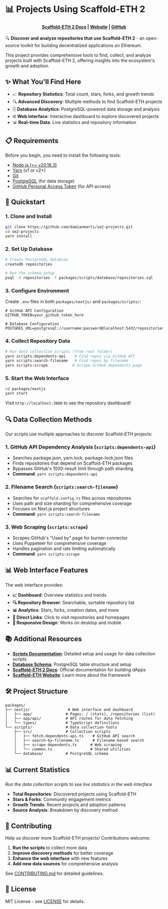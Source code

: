 # 📊 Projects Using Scaffold-ETH 2

<h4 align="center">
  <a href="https://docs.scaffoldeth.io">Scaffold-ETH 2 Docs</a> |
  <a href="https://scaffoldeth.io">Website</a> |
  <a href="https://github.com/scaffold-eth/scaffold-eth-2">GitHub</a>
</h4>

🔍 **Discover and analyze repositories that use Scaffold-ETH 2** - an open-source toolkit for building decentralized applications on Ethereum.

This project provides comprehensive tools to find, collect, and analyze projects built with Scaffold-ETH 2, offering insights into the ecosystem's growth and adoption.

## ✨ What You'll Find Here

- 📈 **Repository Statistics**: Total count, stars, forks, and growth trends
- 🔍 **Advanced Discovery**: Multiple methods to find Scaffold-ETH projects
- 🗄️ **Database Analytics**: PostgreSQL-powered data storage and analysis
- 🌐 **Web Interface**: Interactive dashboard to explore discovered projects
- 📊 **Real-time Data**: Live statistics and repository information

## 📋 Requirements

Before you begin, you need to install the following tools:

- [Node.js (>= v20.18.3)](https://nodejs.org/en/download/)
- [Yarn](https://yarnpkg.com/getting-started/install) (v1 or v2+)
- [Git](https://git-scm.com/downloads)
- [PostgreSQL](https://www.postgresql.org/download/) (for data storage)
- [GitHub Personal Access Token](https://github.com/settings/tokens) (for API access)

## 🚀 Quickstart

### 1. Clone and Install
```bash
git clone https://github.com/damianmarti/se2-projects.git
cd se2-projects
yarn install
```

### 2. Set Up Database
```bash
# Create PostgreSQL database
createdb repositories

# Run the schema setup
psql -d repositories -f packages/scripts/database/repositories.sql
```

### 3. Configure Environment
Create `.env` files in both `packages/nextjs/` and `packages/scripts/`:

```env
# GitHub API Configuration
GITHUB_TOKEN=your_github_token_here

# Database Configuration
POSTGRES_URL=postgresql://username:password@localhost:5432/repositories
```

### 4. Collect Repository Data
```bash
# Run data collection scripts (from root folder)
yarn scripts:dependents-api    # Find repos via GitHub API
yarn scripts:search-filename   # Find repos by filename
yarn scripts:scrape           # Scrape GitHub dependents page
```

### 5. Start the Web Interface
```bash
cd packages/nextjs
yarn start
```

Visit `http://localhost:3000` to see the repository dashboard!

## 🔍 Data Collection Methods

Our scripts use multiple approaches to discover Scaffold-ETH projects:

### 1. **GitHub API Dependency Analysis** (`scripts:dependents-api`)
- Searches package.json, yarn.lock, package-lock.json files
- Finds repositories that depend on Scaffold-ETH packages
- Bypasses GitHub's 1000-result limit through path sharding
- **Command**: `yarn scripts:dependents-api`

### 2. **Filename Search** (`scripts:search-filename`)
- Searches for `scaffold.config.ts` files across repositories
- Uses path and size sharding for comprehensive coverage
- Focuses on Next.js project structures
- **Command**: `yarn scripts:search-filename`

### 3. **Web Scraping** (`scripts:scrape`)
- Scrapes GitHub's "Used by" page for burner-connector
- Uses Puppeteer for comprehensive coverage
- Handles pagination and rate limiting automatically
- **Command**: `yarn scripts:scrape`

## 📊 Web Interface Features

The web interface provides:

- **📈 Dashboard**: Overview statistics and trends
- **🔍 Repository Browser**: Searchable, sortable repository list
- **📊 Analytics**: Stars, forks, creation dates, and more
- **🔗 Direct Links**: Click to visit repositories and homepages
- **📱 Responsive Design**: Works on desktop and mobile


## 📚 Additional Resources

- **[Scripts Documentation](packages/scripts/README.md)**: Detailed setup and usage for data collection scripts
- **[Database Schema](packages/scripts/database/repositories.sql)**: PostgreSQL table structure and setup
- **[Scaffold-ETH 2 Docs](https://docs.scaffoldeth.io)**: Official documentation for building dApps
- **[Scaffold-ETH Website](https://scaffoldeth.io)**: Learn more about the framework

## 🛠️ Project Structure

```
packages/
├── nextjs/                 # Web interface and dashboard
│   ├── app/               # Pages: / (stats), /repositories (list)
│   ├── app/api/           # API routes for data fetching
│   └── types/             # TypeScript definitions
└── scripts/               # Data collection tools
    ├── src/               # Collection scripts
    │   ├── fetch-dependents-api.ts    # GitHub API search
    │   ├── search-by-filename.ts      # Filename-based search
    │   ├── scrape-dependents.ts      # Web scraping
    │   └── common.ts                 # Shared utilities
    └── database/          # PostgreSQL schema
```

## 📊 Current Statistics

*Run the data collection scripts to see live statistics in the web interface*

- **Total Repositories**: Discovered projects using Scaffold-ETH
- **Stars & Forks**: Community engagement metrics
- **Growth Trends**: Recent projects and adoption patterns
- **Source Analysis**: Breakdown by discovery method

## 🤝 Contributing

Help us discover more Scaffold-ETH projects! Contributions welcome:

1. **Run the scripts** to collect more data
2. **Improve discovery methods** for better coverage
3. **Enhance the web interface** with new features
4. **Add new data sources** for comprehensive analysis

See [CONTRIBUTING.md](CONTRIBUTING.md) for detailed guidelines.

## 📄 License

MIT License - see [LICENSE](LICENSE) for details.